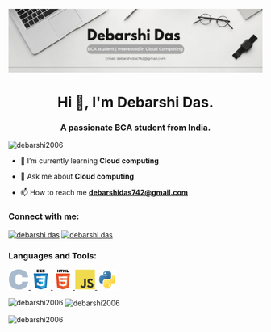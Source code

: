 ![logo](https://github.com/Debarshi2006/Debarshi2006/blob/main/banner.png)
<h1 align="center">Hi 👋, I'm Debarshi Das.</h1>
<h3 align="center">A passionate BCA student from India.</h3>

<p align="left"> <img src="https://komarev.com/ghpvc/?username=debarshi2006&label=Profile%20views&color=0e75b6&style=flat" alt="debarshi2006" /> </p>

- 🌱 I’m currently learning **Cloud computing**

- 💬 Ask me about **Cloud computing**

- 📫 How to reach me **debarshidas742@gmail.com**

<h3 align="left">Connect with me:</h3>
<p align="left">
<a href="https://linkedin.com/in/debarshi das" target="blank"><img align="center" src="https://raw.githubusercontent.com/rahuldkjain/github-profile-readme-generator/master/src/images/icons/Social/linked-in-alt.svg" alt="debarshi das" height="30" width="40" /></a>
<a href="https://fb.com/debarshi das" target="blank"><img align="center" src="https://raw.githubusercontent.com/rahuldkjain/github-profile-readme-generator/master/src/images/icons/Social/facebook.svg" alt="debarshi das" height="30" width="40" /></a>
</p>

<h3 align="left">Languages and Tools:</h3>
<p align="left"> <a href="https://www.cprogramming.com/" target="_blank" rel="noreferrer"> <img src="https://raw.githubusercontent.com/devicons/devicon/master/icons/c/c-original.svg" alt="c" width="40" height="40"/> </a> <a href="https://www.w3schools.com/css/" target="_blank" rel="noreferrer"> <img src="https://raw.githubusercontent.com/devicons/devicon/master/icons/css3/css3-original-wordmark.svg" alt="css3" width="40" height="40"/> </a> <a href="https://www.w3.org/html/" target="_blank" rel="noreferrer"> <img src="https://raw.githubusercontent.com/devicons/devicon/master/icons/html5/html5-original-wordmark.svg" alt="html5" width="40" height="40"/> </a> <a href="https://developer.mozilla.org/en-US/docs/Web/JavaScript" target="_blank" rel="noreferrer"> <img src="https://raw.githubusercontent.com/devicons/devicon/master/icons/javascript/javascript-original.svg" alt="javascript" width="40" height="40"/> </a> <a href="https://www.python.org" target="_blank" rel="noreferrer"> <img src="https://raw.githubusercontent.com/devicons/devicon/master/icons/python/python-original.svg" alt="python" width="40" height="40"/> </a> </p>

<p><img align="left" src="https://github-readme-stats.vercel.app/api/top-langs?username=debarshi2006&show_icons=true&locale=en&layout=compact" alt="debarshi2006" /></p>

<p>&nbsp;<img align="center" src="https://github-readme-stats.vercel.app/api?username=debarshi2006&show_icons=true&locale=en" alt="debarshi2006" /></p>

<p><img align="center" src="https://github-readme-streak-stats.herokuapp.com/?user=debarshi2006&" alt="debarshi2006" /></p>
